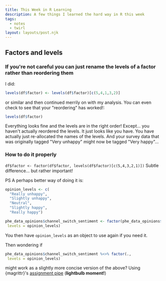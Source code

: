 ```yaml
---
title: This Week in R Learning
description: A few things I learned the hard way in R this week
tags:
  - notes
  - twirl
layout: layouts/post.njk
---
```


##	Factors and levels
### If you're not careful you can just rename the levels of a factor rather than reordering them

I did:
``` r
levels(df$factor) <- levels(df$factor)[c(5,4,1,3,2)]
```
or similar and then continued merrily on with my analysis. You can even check to see that your "reordering" has worked!:
``` r
levels(df$factor)
```
Everything looks fine and the levels are in the right order! Except... you haven't actually reordered the levels. It just looks like you have. You have actually just re-allocated the names of the levels. And your survey data that was originally tagged "Very unhappy" might now be tagged "Very happy"...

### How to do it properly
`df$factor <- factor(df$factor, levels(df$factor)[c(5,4,3,2,1)])`
Subtle difference... but rather important!

PS
A perhaps better way of doing it is:

``` r
opinion_levels <- c(
  "Really unhappy",
  "Slightly unhappy",
  "Neutral",
  "Slightly happy",
  "Really happy")

phe_data_opinions$channel_switch_sentiment <- factor(phe_data_opinions$channel_switch_sentiment,
 levels = opinion_levels)
```
You then have `opinion_levels` as an object to use again if you need it.

Then wondering if
``` r
phe_data_opinions$channel_switch_sentiment %<>% factor(.,
 levels = opinion_levels)
 ```
 might work as a slightly more concise version of the above? Using {magrittr}'s [assignment pipe](https://magrittr.tidyverse.org/reference/compound.html) (**lightbulb moment!**)
